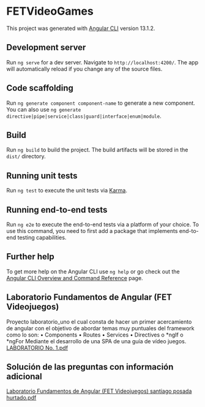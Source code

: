 # FETVideoGames

This project was generated with [Angular CLI](https://github.com/angular/angular-cli) version 13.1.2.

## Development server

Run `ng serve` for a dev server. Navigate to `http://localhost:4200/`. The app will automatically reload if you change any of the source files.

## Code scaffolding

Run `ng generate component component-name` to generate a new component. You can also use `ng generate directive|pipe|service|class|guard|interface|enum|module`.

## Build

Run `ng build` to build the project. The build artifacts will be stored in the `dist/` directory.

## Running unit tests

Run `ng test` to execute the unit tests via [Karma](https://karma-runner.github.io).

## Running end-to-end tests

Run `ng e2e` to execute the end-to-end tests via a platform of your choice. To use this command, you need to first add a package that implements end-to-end testing capabilities.

## Further help

To get more help on the Angular CLI use `ng help` or go check out the [Angular CLI Overview and Command Reference](https://angular.io/cli) page.

## Laboratorio Fundamentos de Angular (FET Videojuegos)

Proyecto laboratorio_uno el cual consta de hacer un primer acercamiento de angular con el objetivo de abordar temas muy puntuales del framework como lo son: 
• Components 
• Routes 
• Services 
• Directives o *ngIf o *ngFor
Mediante el desarrollo de una SPA de una guía de vídeo juegos.
[LABORATORIO No. 1.pdf](https://github.com/SantiiPosada/FETVideoGames_laboratorio_uno/files/7876163/LABORATORIO.No.1.pdf)

## Solución de las preguntas con información adicional

[Laboratorio Fundamentos de Angular (FET Videojuegos) santiago posada hurtado.pdf](https://github.com/SantiiPosada/FETVideoGames_laboratorio_uno/files/7878133/Laboratorio.Fundamentos.de.Angular.FET.Videojuegos.santiago.posada.hurtado.pdf)

